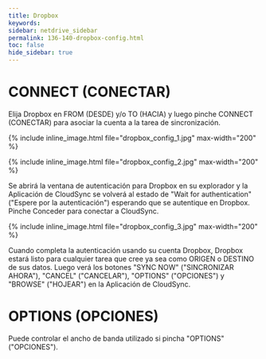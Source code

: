 ```yaml
---
title: Dropbox
keywords:
sidebar: netdrive_sidebar
permalink: 136-140-dropbox-config.html
toc: false
hide_sidebar: true
---
```


CONNECT (CONECTAR)
==================
Elija Dropbox en FROM (DESDE) y/o TO (HACIA) y luego pinche CONNECT (CONECTAR) para asociar la cuenta a la tarea de sincronización.


{% include inline_image.html file="dropbox_config_1.jpg" max-width="200" %}


{% include inline_image.html file="dropbox_config_2.jpg" max-width="200" %}


Se abrirá la ventana de autenticación para Dropbox en su explorador y la Aplicación de CloudSync se volverá al estado de "Wait for authentication" ("Espere por la autenticación") esperando que se autentique en Dropbox. Pinche Conceder para conectar a CloudSync.


{% include inline_image.html file="dropbox_config_3.jpg" max-width="200" %}

Cuando completa la autenticación usando su cuenta Dropbox, Dropbox estará listo para cualquier tarea que cree ya sea como ORIGEN o DESTINO de sus datos. Luego verá los botones "SYNC NOW" ("SINCRONIZAR AHORA"), "CANCEL" ("CANCELAR"), "OPTIONS" ("OPCIONES") y "BROWSE" ("HOJEAR") en la Aplicación de CloudSync.


OPTIONS (OPCIONES)
==================
Puede controlar el ancho de banda utilizado si pincha "OPTIONS" ("OPCIONES").

